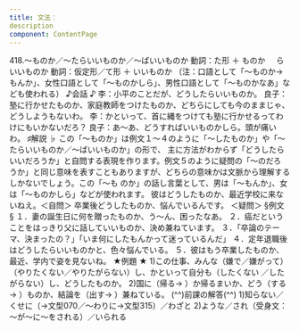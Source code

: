 ```yaml
---
title: 文法：
description
component: ContentPage
---
```



418.～ものか／～たらいいものか／～ばいいものか
動詞：た形 ＋ ものか
    らいいものか
動詞：仮定形／て形 ＋ いいものか
（注：口語として「～ものか→もんか」、女性口語として「～ものかしら」、男性口語として「～ものかなあ」な ども使われる）
♪会話 ♪
李：小平のことだが、どうしたらいいものか。
良子：塾に行かせたものか、家庭教師をつけたものか、どちらにしても今のままじゃ、どうしようもないわ。
李：かといって、首に縄をつけても塾に行かせるってわけにもいかないだろ？
良子：あ～あ、どうすればいいものかしら。頭が痛いわ。
♯解説 ♭
この「～ものか」は例文１～４のように「～したものか」や「～たらいいものか／～ばいいものか」の形で、 主に方法がわからず「どうしたらいいだろうか」と自問する表現を作ります。例文５のように疑問の「～のだろ うか」と同じ意味を表すこともありますが、どちらの意味かは文脈から理解するしかないでしょう。この「～も
のか」の話し言葉として、男は「～もんか」、女は「～ものかしら」などが使われます。 彼はどうしたものか、最近学校に来ないねえ。＜自問＞ 卒業後どうしたものか、悩んでいるんです。 ＜疑問＞
§例文 §
１．妻の誕生日に何を贈ったものか、う～ん、困ったなあ。
２．癌だということをはっきり父に話していいものか、決め兼ねています。
３．「卒論のテーマ、決まったの？」「いま何にしたもんかって迷っているんだ」
４．定年退職後はどうしたらいいものかと、色々悩んでいる。
５．彼はもう卒業したものか、最近、学内で姿を見ないね。
★例題 ★
1)この仕事、みんな（嫌で／嫌がって）（やりたくない／やりたがらない）し、かといって自分も（したくない
／したがらない）し、どうしたものか。
2)国に（帰る→ ）か帰るまいか、どう（する→ ）ものか、結論を（出す→ ）兼ねている。
(^^)前課の解答(^^)
1)知らない／くせに（→文型070／～わりに→文型315）／わざと
2)ような／され（受身文：～が～に～をされる）／いられる
